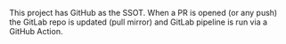 This project has GitHub as the SSOT. When a PR is opened (or any push) the GitLab repo is updated (pull mirror) and GitLab pipeline is run via a GitHub Action.
